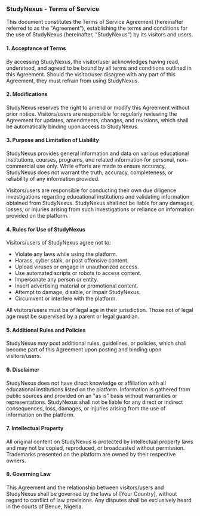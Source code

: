 ### StudyNexus - Terms of Service

This document constitutes the Terms of Service Agreement (hereinafter referred to as the "Agreement"), establishing the terms and conditions for the use of StudyNexus (hereinafter, "StudyNexus") by its visitors and users.

#### 1. Acceptance of Terms

By accessing StudyNexus, the visitor/user acknowledges having read, understood, and agreed to be bound by all terms and conditions outlined in this Agreement. Should the visitor/user disagree with any part of this Agreement, they must refrain from using StudyNexus.

#### 2. Modifications

StudyNexus reserves the right to amend or modify this Agreement without prior notice. Visitors/users are responsible for regularly reviewing the Agreement for updates, amendments, changes, and revisions, which shall be automatically binding upon access to StudyNexus.

#### 3. Purpose and Limitation of Liability

StudyNexus provides general information and data on various educational institutions, courses, programs, and related information for personal, non-commercial use only. While efforts are made to ensure accuracy, StudyNexus does not warrant the truth, accuracy, completeness, or reliability of any information provided.

Visitors/users are responsible for conducting their own due diligence investigations regarding educational institutions and validating information obtained from StudyNexus. StudyNexus shall not be liable for any damages, losses, or injuries arising from such investigations or reliance on information provided on the platform.

#### 4. Rules for Use of StudyNexus

Visitors/users of StudyNexus agree not to:
- Violate any laws while using the platform.
- Harass, cyber stalk, or post offensive content.
- Upload viruses or engage in unauthorized access.
- Use automated scripts or robots to access content.
- Impersonate any person or entity.
- Insert advertising material or promotional content.
- Attempt to damage, disable, or impair StudyNexus.
- Circumvent or interfere with the platform.

All visitors/users must be of legal age in their jurisdiction. Those not of legal age must be supervised by a parent or legal guardian.

#### 5. Additional Rules and Policies

StudyNexus may post additional rules, guidelines, or policies, which shall become part of this Agreement upon posting and binding upon visitors/users.

#### 6. Disclaimer

StudyNexus does not have direct knowledge or affiliation with all educational institutions listed on the platform. Information is gathered from public sources and provided on an "as is" basis without warranties or representations. StudyNexus shall not be liable for any direct or indirect consequences, loss, damages, or injuries arising from the use of information on the platform.

#### 7. Intellectual Property

All original content on StudyNexus is protected by intellectual property laws and may not be copied, reproduced, or broadcasted without permission. Trademarks presented on the platform are owned by their respective owners.

#### 8. Governing Law

This Agreement and the relationship between visitors/users and StudyNexus shall be governed by the laws of [Your Country], without regard to conflict of law provisions. Any disputes shall be exclusively heard in the courts of Benue, Nigeria.


